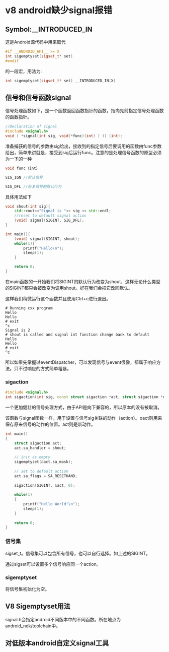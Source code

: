 # v8 android缺少signal报错

## Symbol:__INTRODUCED_IN

这是Android源代码中用来取代

```C++
#if __ANDROID_API__ >= X 
int sigemptyset(sigset_t* set)
#endif
```

 的一段宏，用法为:

```C++
int sigemptyset(sigset_t* set) __INTRODUCED_IN(X)
```

## 信号和信号函数signal

信号处理函数如下，是一个函数返回函数指针的函数，指向先前指定信号处理函数的函数指针。

```cxx
//Declaration of signal
#include <signal.h>
void ( *signal(int sig, void(*func)(int) ) )) (int);
```

准备捕获的信号的参数由sig给出，接收到的指定信号后要调用的函数由func参数给出，简单来讲就是，接受到sig后运行func。注意的是处理信号函数的原型必须为一下的一种

```cxx
void func（int）

SIG_IGN //默认信号

SIG_DFL //恢复信号的默认行为
```

具体用法如下

```cxx
void shout(int sig){
    std::cout<<"Signal is "<< sig << std::endl;
    //reset to default signal action
    (void) signal(SIGINT, SIG_DFL);
}

int main(){
    (void) signal(SIGINT, shout);
    while(1){
        printf("Hello\n");
        sleep(1);
    }

    return 0;
}
```

在main函数的一开始我们将SIGINT的默认行为改变为shout，这样无论什么类型的SIGINT都只会被改变为调用shout。好在我们会把它改回默认。

这样我们稍微运行这个函数并且使用Ctrl+c进行退出。

```shell
# Running cxx program
Hello
Hello
# exit
^c
Signal is 2
# shout is called and signal int function change back to default
Hello
Hello
# exit
^c
```

所以如果先掌握过eventDispatcher，可以发现信号与event很像，都属于响应方法。只不过响应的方式简单粗暴。

### sigaction

```c++
#include <signal.h>
int sigaction(int sig, const struct sigaction *act, struct sigaction *oact);
```

一个更加健壮的信号处理方式，由于API是向下兼容的，所以原本的没有被取消。

该函数与signal函数一样，用于设置与信号sig关联的动作（action）。oact则用来保存原来信号的动作的位置。act则是新动作。

```cxx
int main()
{
    struct sigaction act;
    act.sa_handler = shout;
     
    // init as empty
    sigemptyset(&act.sa_mask);
     
    // set to default action
    act.sa_flags = SA_RESETHAND;
 
    sigaction(SIGINT, &act, 0);
 
    while(1)
    {
        printf("Hello World!\n");
        sleep(1);
    }
 
    return 0;
}
```

### 信号集

sigset_t。信号集可以包含所有信号，也可以自行选择。如上述的SIGINT。

通过sigset可以设置多个信号响应同一个action。

### sigemptyset

将信号集初始化为空。

## V8 Sigemptyset用法

signal.h会指定android不同版本中的不同函数。所在地点为android_ndk/toolchain中。

## 对低版本android自定义signal工具

 
